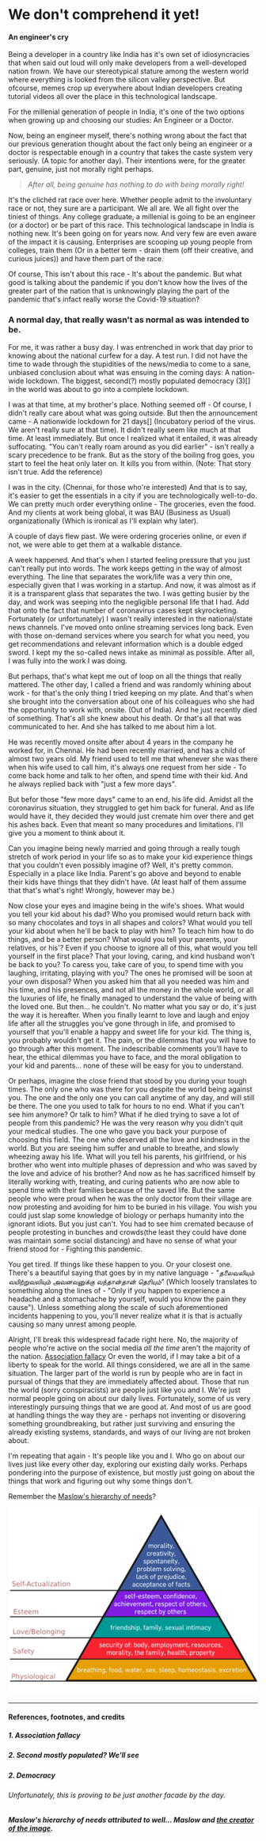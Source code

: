 # We don't comprehend it yet!

#### An engineer's cry
Being a developer in a country like India has it's own set of idiosyncracies that when said out loud will only make developers from a well-developed nation frown. We have our stereotypical stature among the western world where everything is looked from the silicon valley perspective. But ofcourse, memes crop up everywhere about Indian developers creating tutorial videos all over the place in this technological landscape.

For the millenial generation of people in India, it's one of the two options when growing up and choosing our studies: An Engineer or a Doctor. 

Now, being an engineer myself, there's nothing wrong about the fact that our previous generation thought about the fact only being an engineer or a doctor is respectable enough in a country that takes the caste system very seriously. (A topic for another day). Their intentions were, for the greater part, genuine, just not morally right perhaps. 

> _After all, being genuine has nothing to do with being morally right!_

It's the clichéd rat race over here. Whether people admit to the involuntary race or not, they sure are a participant. We all are. We all fight over the tiniest of things. Any college graduate, a millenial is going to be an engineer (or a doctor) or be part of this race. This technological landscape in India is nothing new. It's been going on for years now. And very few are even aware of the impact it is causing. Enterprises are scooping up young people from colleges, train them (Or in a better term - drain them (off their creative, and curious juices)) and have them part of the race. 

Of course, This isn't about this race - It's about the pandemic. But what good is talking about the pandemic if you don't know how the lives of the greater part of the nation that is unknowingly playing the part of the pandemic that's infact really worse the Covid-19 situation? 

### A normal day, that really wasn't as normal as was intended to be.

For me, it was rather a busy day. I was entrenched in work that day prior to knowing about the national curfew for a day. A test run. I did not have the time to wade through the stupidities of the news/media to come to a sane, unbiased conclusion about what was ensuing in the coming days: A nation-wide lockdown. The biggest, second(?) mostly populated democracy (3)[] in the world was about to go into a complete lockdown. 

I was at that time, at my brother's place. Nothing seemed off - Of course, I didn't really care about what was going outside. But then the announcement came - A nationwide lockdown for 21 days[] (Incubatory period of the virus. We aren't really sure at that time). It didn't really seem like much at that time. At least immediately. But once I realized what it entailed, it was already suffocating. "You can't really roam around as you did earlier" - isn't really a scary precedence to be frank. But as the story of the boiling frog goes, you start to feel the heat only later on. It kills you from within. (Note: That story isn't true. Add the reference)

I was in the city. (Chennai, for those who're interested) And that is to say, it's easier to get the essentials in a city if you are technologically well-to-do. We can pretty much order everything online - The groceries, even the food. And my clients at work being global, it was BAU (Business as Usual) organizationally (Which is ironical as I'll explain why later).

A couple of days flew past. We were ordering groceries online, or even if not, we were able to get them at a walkable distance. 

A week happened. And that's when I started feeling pressure that you just can't really put into words. 
The work keeps getting in the way of almost everything. The line that separates the work/life was a very thin one, especially given that I was working in a startup. And now, it was almost as if it is a transparent glass that separates the two. I was getting busier by the day, and work was seeping into the negligible personal life that I had. Add that onto the fact that number of coronavirus cases kept skyrocketing. Fortunately (or unfortunately) I wasn't really interested in the national/state news channels. I've moved onto online streaming services long back. Even with those on-demand services where you search for what you need, you get recommendations and relevant information which is a double edged sword. I kept my the so-called news intake as minimal as possible. After all, I was fully into the work I was doing.

But perhaps, that's what kept me out of loop on all the things that really mattered. The other day, I called a friend and was randomly whining about work - for that's the only thing I tried keeping on my plate. And that's when she brought into the conversation about one of his colleagues who she had the opportunity to work with, onsite. (Out of India). And he just recently died of something. That's all she knew about his death. Or that's all that was communicated to her. And she has talked to me about him a lot.

He was recently moved onsite after about 4 years in the company he worked for, in Chennai. He had been recently married, and has a child of almost two years old. My friend used to tell me that whenever she was there when his wife used to call him, it's always one request from her side - To come back home and talk to her often, and spend time with their kid. And he always replied back with "just a few more days".

But befor those "few more days" came to an end, his life did. Amidst all the coronavirus situation, they struggled to get him back for funeral. And as life would have it, they decided they would just cremate him over there and get his ashes back. Even that meant so many procedures and limitations. I'll give you a moment to think about it.

Can you imagine being newly married and going through a really tough stretch of work period in your life so as to make your kid experience things that you couldn't even possibly imagine of? Well, it's pretty common. Especially in a place like India. Parent's go above and beyond to enable their kids have things that they didn't have. (At least half of them assume that that's what's right! Wrongly, however may be.)

Now close your eyes and imagine being in the wife's shoes. What would you tell your kid about his dad? Who you promised would return back with so many chocolates and toys in all shapes and colors? What would you tell your kid about when he'll be back to play with him? To teach him how to do things, and be a better person? What would you tell your parents, your relatives, or his'? Even if you choose to ignore all of this, what would you tell yourself in the first place? That your loving, caring, and kind husband won't be back to you? To caress you, take care of you, to spend time with you laughing, irritating, playing with you? The ones he promised will be soon at your own disposal? When you asked him that all you needed was him and his time, and his presences, and not all the money in the whole world, or all the luxuries of life, he finally managed to understand the value of being with the loved one. But then... he couldn't. No matter what you say or do, it's just the way it is hereafter. When you finally learnt to love and laugh and enjoy life after all the struggles you've gone through in life, and promised to yourself that you'll enable a happy and sweet life for your kid. The thing is, you probably wouldn't get it. The pain, or the dilemmas that you will have to go through after this moment. The indescribable comments you'll have to hear, the ethical dilemmas you have to face, and the moral obligation to your kid and parents... none of these will be easy for you to understand.

Or perhaps, imagine the close friend that stood by you during your tough times. The only one who was there for you despite the world being against you. The one and the only one you can call anytime of any day, and will still be there. The one you used to talk for hours to no end. What if you can't see him anymore? Or talk to him? What if he died trying to save a lot of people from this pandemic? He was the very reason why you didn't quit your medical studies. The one who gave you back your purpose of choosing this field. The one who deserved all the love and kindness in the world. But you are seeing him suffer and unable to breathe, and slowly wheezing away his life. What will you tell his parents, his girlfriend, or his brother who went into multiple phases of depression and who was saved by the love and advice of his brother? And now as he has sacrificed himself by literally working with, treating, and curing patients who are now able to spend time with their families because of the saved life. But the same people who were proud when he was the only doctor from their village are now protesting and avoiding for him to be buried in his village. You wish you could just slap some knowledge of biology or perhaps humanity into the ignorant idiots. But you just can't. You had to see him cremated because of people protesting in bunches and crowds(the least they could have done was maintain some social distancing) and have no sense of what your friend stood for - Fighting this pandemic.

You get tired. If things like these happen to you. Or your closest one. There's a beautiful saying that goes by in my native language - *"தலைவலியும் வயிற்றுவலியும் அவனவனுக்கு வந்தான்தான் தெரியும்"* (Which loosely translates to something along the lines of - "Only if you happen to experience a headache and a stomachache by yourself, would you know the pain they cause"). Unless something along the scale of such aforementioned incidents happening to you, you'll never realize what it is that is actually causing so many unrest among people. 

Alright, I'll break this widespread faćade right here. No, the majority of people who're active on the social media *all the time* aren't the majority of the nation. [Association fallacy](https://www.wikiwand.com/en/Association_fallacy) Or even the world, if I may take a bit of a liberty to speak for the world. All things considered, we are all in the same situation. The larger part of the world is run by people who are in fact in pursual of things that they are immediately affected about. Those that run the world (sorry conspiracists) are people just like you and I. We're just normal people going on about our daily lives. Fortunately, some of us very interestingly pursuing things that we are good at. And most of us are good at handling things the way they are - perhaps not inventing or disovering something groundbreaking, but rather just surviving and ensuring the already existing systems, standards, and ways of our living are not broken about. 

I'm repeating that again - It's people like you and I. Who go on about our lives just like every other day, exploring our existing daily works. Perhaps pondering into the purpose of existence, but mostly just going on about the things that work and figuring out why some things don't. 

Remember the [Maslow's hierarchy of needs](https://www.wikiwand.com/en/Maslow%27s_hierarchy_of_needs)?

![Maslow's hierarchy of needs](Maslow's_Hierarchy_of_Needs_Pyramid.png)


---

#### References, footnotes, and credits

##### 1. Association fallacy
##### 2. Second mostly populated? We'll see
##### 2. Democracy
###### Unfortunately, this is proving to be just another facade by the day. 
##### Maslow's hierarchy of needs attributed to well... Maslow and [the creator of the image](https://commons.wikimedia.org/wiki/File:Maslow%27s_Hierarchy_of_Needs_Pyramid.png). 
